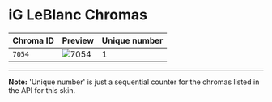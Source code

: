 # iG LeBlanc Chromas

| Chroma ID | Preview | Unique number |
|---|---|---|
| `7054` | ![7054](https://raw.communitydragon.org/latest/plugins/rcp-be-lol-game-data/global/default/v1/champion-chroma-images/7/7054.png) | 1 |

---

**Note:** 'Unique number' is just a sequential counter for the chromas listed in the API for this skin.